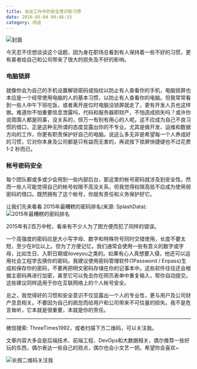 ```yaml
---
title: 谈谈工作中的安全意识和习惯
date: 2016-05-04 09:46:33
category: 闲话
---
```

![封面](http://ww4.sinaimg.cn/large/9c126eefgw1f3imvkba42j20hs0bvmxf.jpg)

今天忍不住想谈谈这个话题，因为身在职场总看到有人保持着一些不好的习惯，更有甚者给自己和公司带来了很大的损失及不好的影响。

### 电脑锁屏
就像你会为自己的手机设置解锁密码或指纹以防止有人查看你的手机，电脑锁屏也本应是一个经常使用电脑的人的基本习惯，以防止有人查看你的电脑。但我常常看到一些人中午下班吃饭，或者离开座位时电脑没锁屏就走了，更有开发人员也这样做。难道你不怕重要信息泄露吗，代码和服务器即财产，不怕造成损失吗？或许你说周围人都是同事，没关系的，但万一有别有用心的人呢。这不应成为自己不良习惯的借口，正是这种无所谓的态度显露出你的不专业。尤其是做开发、运维和数据方向的工作，你更有职责保护好自己的电脑。说这么多无非是希望每一个人养成好的习惯，它对你本身及公司都是只有益而无害的，再说按下锁屏快捷键也不过花费 1-2 秒而已。

### 帐号密码安全

每个团队都或多或少会用到一些内部后台，那这里的帐号密码就涉及到安全性。然而一些人可能觉得自己的帐号权限不高没关系，但我觉得权限高低不应成为使用弱密码的借口。既然拥有了这个帐号，你就有责任和义务保护好它。

让我们先来看看 2015年最糟糕的密码排名(来源: SplashData):
![2015年最糟糕的密码排名](http://ww4.sinaimg.cn/large/9c126eefgw1f3h5i2xpewj20ag10w0v8.jpg)

2015年有2百万中枪，看来有不少人为了图方便而犯了同样的错误。

一个高强度的密码应是大小写字母、数字和特殊符号同时交错使用，长度不要太短，至少在8位以上。但为了方便记忆，我们通常会使用一些有意义的数字或字母，比如生日、入职日期或iloveyou之类的。如果有心人真想要入侵，他还可以运用社会工程学去猜你的密码。我建议使用密码管理软件(1Password / Enpass)生成和保存你的密码，不要再把明文密码存储在你的记事本中。这些软件往往还会根据主密码再进行加密，甚至它可以免去你在网页表单中重复输入，帮你自动提交。这些建议同样适用于你在互联网络上的个人帐号安全。

总之，我觉得好的习惯和安全意识不仅显露出一个人的专业性，更与用户及公司财产息息相关。不要因为自己的疏忽而给用户和公司带来不可估量的损失。我不是危言耸听，它本就是很重要，本就是你的责任。

------

微信搜索: ThreeTimes1992，或者扫描下方二维码，可以关注我。

文章内容大多会是后端技术、前端工程、DevOps和大数据相关，偶尔推荐一些好玩的东西，偶尔表达一些自己的观点，偶尔也会小文艺一把。希望你会喜欢~

![长按二维码关注我](http://ww4.sinaimg.cn/large/b196a42dgw1f2r0uqcno4j209k09kwef.jpg)
